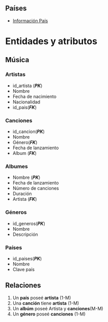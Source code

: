 ## Países 
-  [Información País](https://gist.github.com/brenes/1095110)


# Entidades y atributos

## Música

### Artistas
- id_artista (**_PK_**)
- Nombre
- Fecha de nacimiento
- Nacionalidad
- id_pais(**_FK_**)


### Canciones
- id_cancion(**_PK_**)
- Nombre
- Género(**_FK_**)
- Fecha de lanzamiento
- Album (**_FK_**)

### Albumes
- Nombre (**_PK_**)
- Fecha de lanzamiento
- Número de canciones
- Duración
- Artista (**_FK_**)

### Géneros
- id_generos(**_PK_**)
- Nombre
- Descripción

### Países
- id_paises(**_PK_**)
- Nombre
- Clave país
## Relaciones

1. Un **país** poseé **artista** (1-M)
2. Una **canción** tiene **artista** (1-M)
3. Un **albúm** poseé Artista y **canciones**(M-M)
4. Un **género** poseé **canciones** (1-M)


